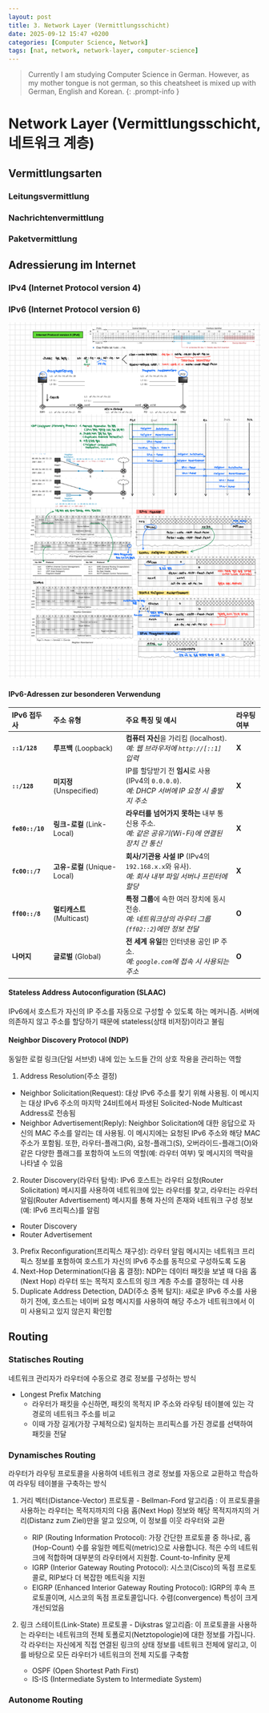 ```yaml
---
layout: post
title: 3. Network Layer (Vermittlungsschicht)
date: 2025-09-12 15:47 +0200
categories: [Computer Science, Network]
tags: [nat, network, network-layer, computer-science]
---
```


> Currently I am studying Computer Science in German. However, as my mother tongue is not german, so this cheatsheet is mixed up with German, English and Korean.
{: .prompt-info }


# Network Layer (Vermittlungsschicht, 네트워크 계층)

## Vermittlungsarten

### Leitungsvermittlung

### Nachrichtenvermittlung

### Paketvermittlung




## Adressierung im Internet

### IPv4 (Internet Protocol version 4)

### IPv6 (Internet Protocol version 6)

![ipv6-note](/assets/img/network/ipv6.png)

#### IPv6-Adressen zur besonderen Verwendung

| IPv6 접두사 | 주소 유형 | 주요 특징 및 예시 | 라우팅 여부 |
| :--- | :--- | :--- | :--- |
| **`::1/128`** | **루프백** (Loopback) | **컴퓨터 자신**을 가리킴 (localhost).<br> *예: 웹 브라우저에 `http://[::1]` 입력* | **X** |
| **`::/128`** | **미지정** (Unspecified) | IP를 할당받기 전 **임시**로 사용 (IPv4의 `0.0.0.0`).<br> *예: DHCP 서버에 IP 요청 시 출발지 주소* | **X** |
| **`fe80::/10`** | **링크-로컬** (Link-Local) | **라우터를 넘어가지 못하는** 내부 통신용 주소.<br> *예: 같은 공유기(Wi-Fi)에 연결된 장치 간 통신* | **X** |
| **`fc00::/7`** | **고유-로컬** (Unique-Local) | **회사/기관용 사설 IP** (IPv4의 `192.168.x.x`와 유사).<br> *예: 회사 내부 파일 서버나 프린터에 할당* | **X** |
| **`ff00::/8`** | **멀티캐스트** (Multicast) | **특정 그룹**에 속한 여러 장치에 동시 전송.<br> *예: 네트워크상의 라우터 그룹(`ff02::2`)에만 정보 전달* | **O** |
| **나머지** | **글로벌** (Global) | **전 세계 유일**한 인터넷용 공인 IP 주소.<br> *예: `google.com`에 접속 시 사용되는 주소* | **O** |


#### Stateless Address Autoconfiguration (SLAAC)

IPv6에서 호스트가 자신의 IP 주소를 자동으로 구성할 수 있도록 하는 메커니즘. 서버에 의존하지 않고 주소를 할당하기 때문에 stateless(상태 비저장)이라고 불림


#### Neighbor Discovery Protocol (NDP)
동일한 로컬 링크(단일 서브넷) 내에 있는 노드들 간의 상호 작용을 관리하는 역할

1. Address Resolution(주소 결정)
- Neighbor Solicitation(Request): 대상 IPv6 주소를 찾기 위해 사용됨. 이 메시지는 대상 IPv6 주소의 마지막 24비트에서 파생된 Solicited-Node Multicast Address로 전송됨
- Neighbor Advertisement(Reply): Neighbor Solicitation에 대한 응답으로 자신의 MAC 주소를 알리는 데 사용됨. 이 메시지에는 요청된 IPv6 주소와 해당 MAC 주소가 포함됨. 또한, 라우터-플래그(R), 요청-플래그(S), 오버라이드-플래그(O)와 같은 다양한 플래그를 포함하여 노드의 역할(예: 라우터 여부) 및 메시지의 맥락을 나타낼 수 있음

2. Router Discovery(라우터 탐색): IPv6 호스트는 라우터 요청(Router Solicitation) 메시지를 사용하여 네트워크에 있는 라우터를 찾고, 라우터는 라우터 알림(Router Advertisement) 메시지를 통해 자신의 존재와 네트워크 구성 정보(예: IPv6 프리픽스)를 알림
- Router Discovery
- Router Advertisement

3. Prefix Reconfiguration(프리픽스 재구성): 라우터 알림 메시지는 네트워크 프리픽스 정보를 포함하여 호스트가 자신의 IPv6 주소를 동적으로 구성하도록 도움
4. Next-Hop Determination(다음 홉 결정): NDP는 데이터 패킷을 보낼 때 다음 홉(Next Hop) 라우터 또는 목적지 호스트의 링크 계층 주소를 결정하는 데 사용
5. Duplicate Address Detection, DAD(주소 중복 탐지): 새로운 IPv6 주소를 사용하기 전에, 호스트는 네이버 요청 메시지를 사용하여 해당 주소가 네트워크에서 이미 사용되고 있지 않은지 확인함



## Routing

### Statisches Routing
네트워크 관리자가 라우터에 수동으로 경로 정보를 구성하는 방식
- Longest Prefix Matching
    - 라우터가 패킷을 수신하면, 패킷의 목적지 IP 주소와 라우팅 테이블에 있는 각 경로의 네트워크 주소를 비교
    - 이때 가장 길게(가장 구체적으로) 일치하는 프리픽스를 가진 경로를 선택하여 패킷을 전달

### Dynamisches Routing
라우터가 라우팅 프로토콜을 사용하여 네트워크 경로 정보를 자동으로 교환하고 학습하여 라우팅 테이블을 구축하는 방식
1. 거리 벡터(Distance-Vector) 프로토콜 - Bellman-Ford 알고리즘
: 이 프로토콜을 사용하는 라우터는 목적지까지의 다음 홉(Next Hop) 정보와 해당 목적지까지의 거리(Distanz zum Ziel)만을 알고 있으며, 이 정보를 이웃 라우터와 교환
    - RIP (Routing Information Protocol): 가장 간단한 프로토콜 중 하나로, 홉(Hop-Count) 수를 유일한 메트릭(metric)으로 사용합니다. 적은 수의 네트워크에 적합하며 대부분의 라우터에서 지원함. Count-to-Infinity 문제
    - IGRP (Interior Gateway Routing Protocol): 시스코(Cisco)의 독점 프로토콜로, RIP보다 더 복잡한 메트릭을 지원
    - EIGRP (Enhanced Interior Gateway Routing Protocol): IGRP의 후속 프로토콜이며, 시스코의 독점 프로토콜입니다. 수렴(convergence) 특성이 크게 개선되었음


2. 링크 스테이트(Link-State) 프로토콜 - Dijkstras 알고리즘: 이 프로토콜을 사용하는 라우터는 네트워크의 전체 토폴로지(Netztopologie)에 대한 정보를 가집니다. 각 라우터는 자신에게 직접 연결된 링크의 상태 정보를 네트워크 전체에 알리고, 이를 바탕으로 모든 라우터가 네트워크의 전체 지도를 구축함
    - OSPF (Open Shortest Path First)
    - IS-IS (Intermediate System to Intermediate System)

### Autonome Routing

